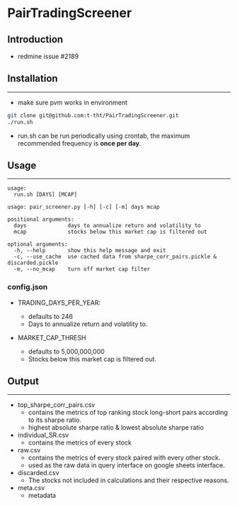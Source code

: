 # PairTradingScreener

## Introduction
- redmine issue #2189

## Installation

---
- make sure pvm works in environment

```bash
git clone git@github.com:t-tht/PairTradingScreener.git
./run.sh
```
- run.sh can be run periodically using crontab, the maximum recommended frequency is **once per day**.



## Usage

---
```
usage: 
  run.sh [DAYS] [MCAP]
```
```
usage: pair_screener.py [-h] [-c] [-m] days mcap

positional arguments:
  days             days to annualize return and volatility to
  mcap             stocks below this market cap is filtered out

optional arguments:
  -h, --help       show this help message and exit
  -c, --use_cache  use cached data from sharpe_corr_pairs.pickle & discarded.pickle
  -m, --no_mcap    turn off market cap filter

```

### config.json
- TRADING_DAYS_PER_YEAR: 
  - defaults to 246
  - Days to annualize return and volatility to.

- MARKET_CAP_THRESH
  - defaults to 5,000,000,000
  - Stocks below this market cap is filtered out.


## Output

---
- top_sharpe_corr_pairs.csv
  - contains the metrics of top ranking stock long-short pairs according to its sharpe ratio.
  - highest absolute sharpe ratio & lowest absolute sharpe ratio
- individual_SR.csv
  - contains the metrics of every stock
- raw.csv
  - contains the metrics of every stock paired with every other stock.
  - used as the raw data in query interface on google sheets interface.
- discarded.csv
  - The stocks not included in calculations and their respective reasons.
- meta.csv
  - metadata
